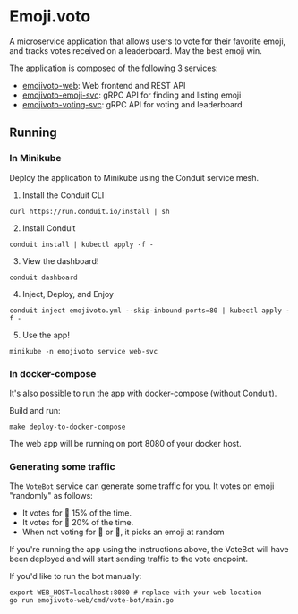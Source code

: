 # Emoji.voto

A microservice application that allows users to vote for their favorite emoji,
and tracks votes received on a leaderboard. May the best emoji win.

The application is composed of the following 3 services:

* [emojivoto-web](emojivoto-web/): Web frontend and REST API
* [emojivoto-emoji-svc](emojivoto-emoji-svc/): gRPC API for finding and listing emoji
* [emojivoto-voting-svc](emojivoto-voting-svc/): gRPC API for voting and leaderboard

## Running

### In Minikube

Deploy the application to Minikube using the Conduit service mesh.

1. Install the Conduit CLI

```
curl https://run.conduit.io/install | sh
```

2. Install Conduit

```
conduit install | kubectl apply -f -
```

3. View the dashboard!

```
conduit dashboard
```

4. Inject, Deploy, and Enjoy

```
conduit inject emojivoto.yml --skip-inbound-ports=80 | kubectl apply -f -
```

5. Use the app!

```
minikube -n emojivoto service web-svc
```

### In docker-compose

It's also possible to run the app with docker-compose (without Conduit).

Build and run:

```
make deploy-to-docker-compose
```

The web app will be running on port 8080 of your docker host.


### Generating some traffic

The `VoteBot` service can generate some traffic for you. It votes on emoji
"randomly" as follows:
- It votes for :doughnut: 15% of the time.
- It votes for :poop: 20% of the time.
- When not voting for :doughnut: or :poop:, it picks an emoji at random

If you're running the app using the instructions above,
the VoteBot will have been deployed and will
start sending traffic to the vote endpoint.

If you'd like to run the bot manually:
```
export WEB_HOST=localhost:8080 # replace with your web location
go run emojivoto-web/cmd/vote-bot/main.go
```
